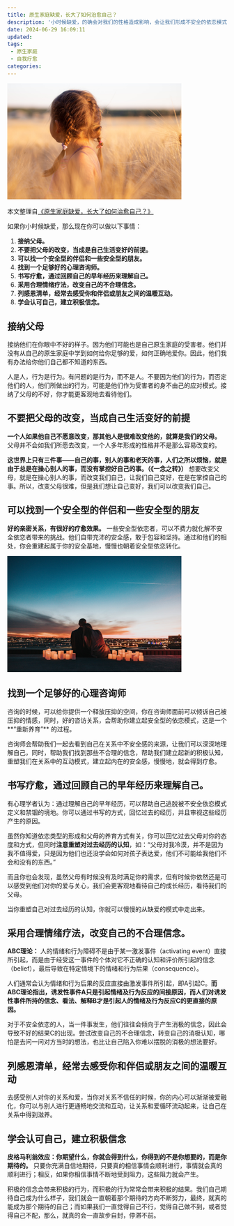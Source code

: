 ```yaml
---
title: 原生家庭缺爱，长大了如何治愈自己？
description: '小时候缺爱，的确会对我们的性格造成影响，会让我们形成不安全的依恋模式，在感情里缺乏安全感，对他人不信任，对自己也没有信心……但这些都是可以通过调整进行改善的，如果你在成长经历中缺爱，请不要灰心，也不要害怕，也不要就这么给自己的人生下定义，只要你愿意去成长和改变，你一定可以让自己的人格更完善，拥有属于自己的幸福。 '
date: 2024-06-29 16:09:11
updated:
tags:
 - 原生家庭
 - 自我疗愈
categories:
---
```

<img src="/images/原生家庭缺爱长大了如何治愈自己/queai1.jpeg" width="400"  />

本文整理自[《原生家庭缺爱，长大了如何治愈自己？》](https://www.xinli001.com/info/100495993)

如果你小时候缺爱，那么现在你可以做以下事情：
  1. **接纳父母。**
  2. **不要把父母的改变，当成是自己生活变好的前提。**
  3. **可以找一个安全型的伴侣和一些安全型的朋友。**
  4. **找到一个足够好的心理咨询师。**
  5. **书写疗愈，通过回顾自己的早年经历来理解自己。**
  6. **采用合理情绪疗法，改变自己的不合理信念。**
  7. **列感恩清单，经常去感受你和伴侣或朋友之间的温暖互动。**
  8. **学会认可自己，建立积极信念。**

## 接纳父母

接纳他们在你眼中不好的样子。因为他们可能也是自己原生家庭的受害者。他们并没有从自己的原生家庭中学到如何给你足够的爱，如何正确地爱你。因此，他们我有办法给你他们自己都不知道的东西。

人是人，行为是行为。有问题的是行为，而不是人。不要因为他们的行为，而否定他们的人，他们所做出的行为，可能是他们作为受害者的身不由己的应对模式。接纳了父母的不好，你才能更客观地去看待他们。

## 不要把父母的改变，当成自己生活变好的前提

**一个人如果他自己不愿意改变，那其他人是很难改变他的，就算是我们的父母。** 父母并不会如我们所愿去改变，一个人多年形成的性格并不是那么容易改变的。

**这世界上只有三件事——自己的事，别人的事和老天的事，人们之所以烦恼，就是由于总是在操心别人的事，而没有掌控好自己的事。（《一念之转》）** 想要改变父母，就是在操心别人的事，而改变我们自己，让我们自己变好，在是在掌控自己的事。所以，改变父母很难，但是我们想让自己变好，我们可以改变我们自己。

##  可以找到一个安全型的伴侣和一些安全型的朋友

**好的亲密关系，有很好的疗愈效果。** 一些安全型依恋者，可以不费力就化解不安全依恋者带来的挑战。他们自带充沛的安全感，敢于包容和坚持。通过和他们的相处，你会重建起属于你的安全基地，慢慢也朝着安全型依恋转化。

<img src="/images/原生家庭缺爱长大了如何治愈自己/queai2.png" width="400"  />

##  找到一个足够好的心理咨询师

咨询的时候，可以给你提供一个释放压抑的空间，你在咨询师面前可以倾诉自己被压抑的情感，同时，好的咨访关系，会帮助你建立起安全型的依恋模式，这是一个**“重新养育”** 的过程。

咨询师会帮助我们一起去看到自己在关系中不安全感的来源，让我们可以深深地理解自己，同时，帮助我们找到那些不合理的信念，帮助我们建立起新的积极认知，重塑我们在关系中的互动模式，建立起内在的安全感，慢慢地，就会得到疗愈。

##  书写疗愈，通过回顾自己的早年经历来理解自己。

有心理学者认为：通过理解自己的早年经历，可以帮助自己逃脱被不安全依恋模式定义和禁锢的境地。你可以通过书写的方式，回忆过去的经历，并且审视这些经历产生的原因。

虽然你知道依恋类型的形成和父母的养育方式有关，你可以回忆过去父母对你的态度和方式，但同时**注意重塑对过去经历的认知**，如：“父母对我冷漠，并不是因为我不值得爱，只是因为他们也还没学会如何对孩子表达爱，他们不可能给我他们不会和没有的东西。”

而且你也会发现，虽然父母有时候没有及时满足你的需求，但有时候你依然还是可以感受到他们对你的爱与关心，我们会更客观地看待自己的成长经历，看待我们的父母。

当你重塑自己对过去经历的认知，你就可以慢慢的从缺爱的模式中走出来。

##  采用合理情绪疗法，改变自己的不合理信念。 

**ABC理论：** 人的情绪和行为障碍不是由于某一激发事件（activating event）直接所引起，而是由于经受这一事件的个体对它不正确的认知和评价所引起的信念（belief），最后导致在特定情境下的情绪和行为后果（consequence）。

人们通常会认为情绪和行为后果的反应直接由激发事件所引起，即A引起C。**而ABC理论指出，诱发性事件A只是引起情绪及行为反应的间接原因，而人们对诱发性事件所持的信念、看法、解释B才是引起人的情绪及行为反应C的更直接的原因。**

对于不安全依恋的人，当一件事发生，他们往往会倾向于产生消极的信念，因此会导致不好的结果C的出现。尝试改变自己的不合理信念，转变自己的消极认知，哪怕是去问一问对方当时的想法，也比让自己陷入你难以摆脱的消极的想法要好。

##  列感恩清单，经常去感受你和伴侣或朋友之间的温暖互动 

去感受别人对你的关系和爱，当你对关系不信任的时候，你的内心可以渐渐被爱融化，你可以与别人进行更通畅地交流和互动，让关系和爱循环流动起来，让自己在关系中得到滋养。

##  学会认可自己，建立积极信念 

**皮格马利翁效应：你期望什么，你就会得到什么，你得到的不是你想要的，而是你期待的。** 只要你充满自信地期待，只要真的相信事情会顺利进行，事情就会真的顺利进行；相反，如果你相信事情不断地受到阻力，这些阻力就会产生。

积极的信念会带来积极的行为，而积极的行为常常会带来积极的结果。我们自己期待自己成为什么样子，我们就会一直朝着那个期待的方向不断努力，最终，就真的能成为那个期待的自己；而如果我们一直觉得自己不行，觉得自己做不到，或者觉得自己不配，那么，就真的会一直故步自封，停滞不前。

